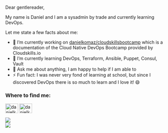 Dear gentlereader,

My name is Daniel and I am a sysadmin by trade and currently learning DevOps.

Let me state a few facts about me:
- 🔭 I’m currently working on [danielkomaz/cloudskillsbootcamp](https://github.com/danielkomaz/cloudskillsbootcamp) which is a documentation of the Cloud Native DevOps Bootcamp provided by Cloudskills.io
- 🌱 I’m currently learning DevOps, Terraform, Ansible, Puppet, Consul, Vault
- 💬 Ask me about anything, I am happy to help if I am able to
- ⚡ Fun fact: I was never very fond of learning at school, but since I discovered DevOps there is so much to learn and I love it! 😄



<!--### **danielkomaz/danielkomaz** is a ✨ _special_ ✨ repository because its `README.md` (this file) appears on your GitHub profile.

Here are some ideas to get you started:

- 🔭 I’m currently working on ...
- 🌱 I’m currently learning ...
- 👯 I’m looking to collaborate on ...
- 🤔 I’m looking for help with ...
- 💬 Ask me about ...
- 📫 How to reach me: ...
- 😄 Pronouns: ...
- ⚡ Fun fact: ...
-->

<h3 align="left">Where to find me:</h3>
<p align="left">
<a href="https://twitter.com/danielkomaz" target="blank"><img align="center" src="https://cdn.jsdelivr.net/npm/simple-icons@3.0.1/icons/twitter.svg" alt="danielkomaz" height="30" width="40" /></a>
<a href="https://linkedin.com/in/daniel-komaz-39aa50a0" target="blank"><img align="center" src="https://cdn.jsdelivr.net/npm/simple-icons@3.0.1/icons/linkedin.svg" alt="danielkomaz" height="30" width="40" /></a>
</p>

<a href="https://github.com/anuraghazra/github-readme-stats">
  <img align="center" src="https://github-readme-stats.vercel.app/api/top-langs/?username=danielkomaz&layout=compact&theme=gotham" />
</a></br>
<a href="https://github.com/anuraghazra/github-readme-stats">
  <img align="center" src="https://github-readme-stats.vercel.app/api?username=danielkomaz&theme=gotham&show_icons=true" />
</a>
